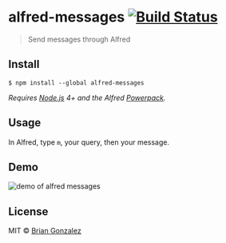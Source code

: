 # alfred-messages [![Build Status](https://travis-ci.org/briangonzalez/alfred-messages.svg?branch=master)](https://travis-ci.org/briangonzalez/alfred-messages)

> Send messages through Alfred

## Install

```
$ npm install --global alfred-messages
```

*Requires [Node.js](https://nodejs.org) 4+ and the Alfred [Powerpack](https://www.alfredapp.com/powerpack/).*


## Usage

In Alfred, type `m`, your query, then your message.

## Demo

![demo of alfred messages](https://user-images.githubusercontent.com/659829/27117260-a7bcc706-508a-11e7-80f9-d3db4360d19c.gif)


## License

MIT © [Brian Gonzalez](https://briangonzalez.org)
